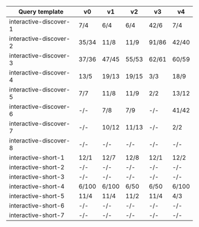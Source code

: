 | Query template         | v0    | v1    | v2    | v3    | v4    |
|------------------------|-------|-------|-------|-------|-------|
| interactive-discover-1 | 7/4   | 6/4   | 6/4   | 42/6  | 7/4   |
| interactive-discover-2 | 35/34 | 11/8  | 11/9  | 91/86 | 42/40 |
| interactive-discover-3 | 37/36 | 47/45 | 55/53 | 62/61 | 60/59 |
| interactive-discover-4 | 13/5  | 19/13 | 19/15 | 3/3   | 18/9  |
| interactive-discover-5 | 7/7   | 11/8  | 11/9  | 2/2   | 13/12 |
| interactive-discover-6 | -/-   | 7/8   | 7/9   | -/-   | 41/42 |
| interactive-discover-7 | -/-   | 10/12 | 11/13 | -/-   | 2/2   |
| interactive-discover-8 | -/-   | -/-   | -/-   | -/-   | -/-   |
| interactive-short-1    | 12/1  | 12/7  | 12/8  | 12/1  | 12/2  |
| interactive-short-2    | -/-   | -/-   | -/-   | -/-   | -/-   |
| interactive-short-3    | -/-   | -/-   | -/-   | -/-   | -/-   |
| interactive-short-4    | 6/100 | 6/100 | 6/50  | 6/50  | 6/100 |
| interactive-short-5    | 11/4  | 11/4  | 11/2  | 11/4  | 4/3   |
| interactive-short-6    | -/-   | -/-   | -/-   | -/-   | -/-   |
| interactive-short-7    | -/-   | -/-   | -/-   | -/-   | -/-   |